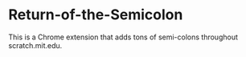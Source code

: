 # Return-of-the-Semicolon

This is a Chrome extension that adds tons of semi-colons throughout scratch.mit.edu. 
